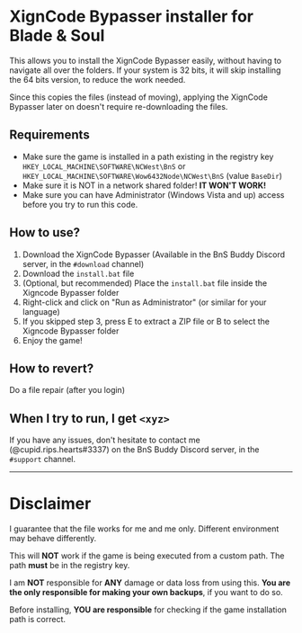 # XignCode Bypasser installer for Blade &amp; Soul

This allows you to install the XignCode Bypasser easily, without having to navigate all over the folders.
If your system is 32 bits, it will skip installing the 64 bits version, to reduce the work needed.

Since this copies the files (instead of moving), applying the XignCode Bypasser later on doesn't require re-downloading the files.

## Requirements
- Make sure the game is installed in a path existing in the registry key `HKEY_LOCAL_MACHINE\SOFTWARE\NCWest\BnS` or `HKEY_LOCAL_MACHINE\SOFTWARE\Wow6432Node\NCWest\BnS` (value `BaseDir`)
- Make sure it is NOT in a network shared folder! **IT WON'T WORK!**
- Make sure you can have Administrator (Windows Vista and up) access before you try to run this code.

## How to use?

1. Download the XignCode Bypasser
    (Available in the BnS Buddy Discord server, in the `#download` channel)
2. Download the `install.bat` file
3. (Optional, but recommended) Place the `install.bat` file inside the Xigncode Bypasser folder
4. Right-click and click on "Run as Administrator" (or similar for your language)
5. If you skipped step 3, press E to extract a ZIP file or B to select the Xigncode Bypasser folder
6. Enjoy the game!

## How to revert?

Do a file repair (after you login)

## When I try to run, I get `<xyz>`

If you have any issues, don't hesitate to contact me (@cupid.rips.hearts#3337) on the BnS Buddy Discord server, in the `#support` channel.

<hr>

# Disclaimer

I guarantee that the file works for me and me only. Different environment may behave differently.

This will **NOT** work if the game is being executed from a custom path. The path **must** be in the registry key.

I am **NOT** responsible for **ANY** damage or data loss from using this. **You are the only responsible for making your own backups**, if you want to do so.

Before installing, **YOU are responsible** for checking if the game installation path is correct.
